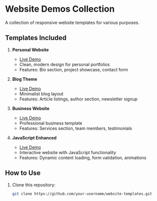 # Website Demos Collection

A collection of responsive website templates for various purposes.

## Templates Included

1. **Personal Website**
   - [Live Demo](https://dash.generalassemb.ly/lhajabi/build-your-own-personal-website)
   - Clean, modern design for personal portfolios
   - Features: Bio section, project showcase, contact form

2. **Blog Theme**
   - [Live Demo](https://dash.generalassemb.ly/lhajabi/build-your-own-blog-theme)
   - Minimalist blog layout
   - Features: Article listings, author section, newsletter signup

3. **Business Website**
   - [Live Demo](https://dash.generalassemb.ly/lhajabi/build-your-own-business-website)
   - Professional business template
   - Features: Services section, team members, testimonials

4. **JavaScript Enhanced**
   - [Live Demo](https://dash.generalassemb.ly/lhajabi/update-the-javascript-code)
   - Interactive website with JavaScript functionality
   - Features: Dynamic content loading, form validation, animations

## How to Use

1. Clone this repository:
   ```bash
   git clone https://github.com/your-username/website-templates.git
